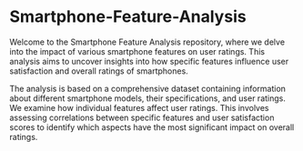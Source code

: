 # Smartphone-Feature-Analysis

Welcome to the Smartphone Feature Analysis repository, where we delve into the impact of various smartphone features on user ratings. This analysis aims to uncover insights into how specific features influence user satisfaction and overall ratings of smartphones.

The analysis is based on a comprehensive dataset containing information about different smartphone models, their specifications, and user ratings. We examine how individual features affect user ratings. This involves assessing correlations between specific features and user satisfaction scores to identify which aspects have the most significant impact on overall ratings.
